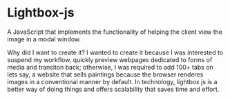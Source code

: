# Lightbox-js
A JavaScript that implements the functionality of helping the client view the image in a modal window.


Why did I want to create it? I wanted to create it because I was interested to suspend my workflow, quickly preview webpages dedicated to forms of media and transiton back; otherwise, I was required to add 100+ tabs on lets say, a website that sells paintings because the browser renderes images in a conventional manner by default. In technology, lightbox js is a better way of doing things and offers scalability that saves time and effort.

